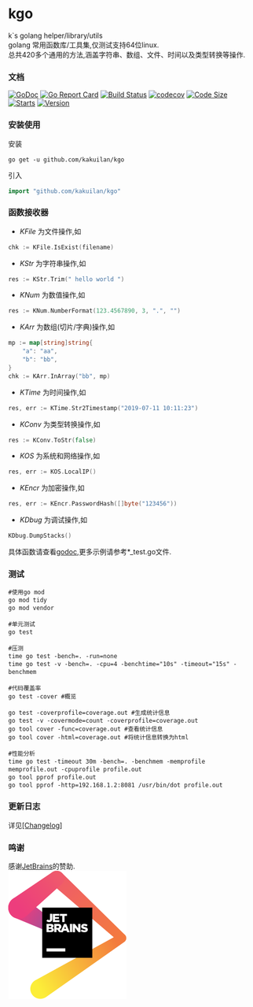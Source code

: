 # kgo
k`s golang helper/library/utils  
golang 常用函数库/工具集,仅测试支持64位linux.  
总共420多个通用的方法,涵盖字符串、数组、文件、时间以及类型转换等操作.  

### 文档
[![GoDoc](https://godoc.org/github.com/kakuilan/kgo?status.svg)](https://pkg.go.dev/github.com/kakuilan/kgo)
[![Go Report Card](https://goreportcard.com/badge/github.com/kakuilan/kgo)](https://goreportcard.com/report/github.com/kakuilan/kgo)
[![Build Status](https://travis-ci.org/kakuilan/kgo.svg?branch=master)](https://travis-ci.org/kakuilan/kgo)
[![codecov](https://codecov.io/gh/kakuilan/kgo/branch/master/graph/badge.svg)](https://codecov.io/gh/kakuilan/kgo)
[![Code Size](https://img.shields.io/github/languages/code-size/kakuilan/kgo.svg?style=flat-square)](https://github.com/kakuilan/kgo)
[![Starts](https://img.shields.io/github/stars/kakuilan/kgo.svg)](https://github.com/kakuilan/kgo)
[![Version](https://img.shields.io/github/v/tag/kakuilan/kgo)](https://img.shields.io/github/v/tag/kakuilan/kgo)

### 安装使用
安装
```shell script
go get -u github.com/kakuilan/kgo
```
引入
```go
import "github.com/kakuilan/kgo"
```


### 函数接收器
- *KFile* 为文件操作,如
```go
chk := KFile.IsExist(filename)
```
- *KStr* 为字符串操作,如
```go
res := KStr.Trim(" hello world ")
```
- *KNum* 为数值操作,如
```go
res := KNum.NumberFormat(123.4567890, 3, ".", "")
```
- *KArr* 为数组(切片/字典)操作,如
```go
mp := map[string]string{
    "a": "aa",
    "b": "bb",
}
chk := KArr.InArray("bb", mp)	
```
- *KTime* 为时间操作,如
```go
res, err := KTime.Str2Timestamp("2019-07-11 10:11:23")
```
- *KConv* 为类型转换操作,如
```go
res := KConv.ToStr(false)
```
- *KOS* 为系统和网络操作,如
```go
res, err := KOS.LocalIP()
```
- *KEncr* 为加密操作,如
```go
res, err := KEncr.PasswordHash([]byte("123456"))
```
- *KDbug* 为调试操作,如
```go
KDbug.DumpStacks()
```

具体函数请查看[godoc](https://godoc.org/github.com/kakuilan/kgo),更多示例请参考*_test.go文件.



### 测试
```shell
#使用go mod
go mod tidy
go mod vendor

#单元测试
go test

#压测
time go test -bench=. -run=none
time go test -v -bench=. -cpu=4 -benchtime="10s" -timeout="15s" -benchmem

#代码覆盖率
go test -cover #概览

go test -coverprofile=coverage.out #生成统计信息
go test -v -covermode=count -coverprofile=coverage.out
go tool cover -func=coverage.out #查看统计信息
go tool cover -html=coverage.out #将统计信息转换为html

#性能分析
time go test -timeout 30m -bench=. -benchmem -memprofile memprofile.out -cpuprofile profile.out
go tool pprof profile.out
go tool pprof -http=192.168.1.2:8081 /usr/bin/dot profile.out
```


### 更新日志
详见[[Changelog]](/docs/changelog.md)


### 鸣谢
感谢[JetBrains](https://www.jetbrains.com/?from=kakuilan/kgo)的赞助.  
![JetBrains](testdata/jetbrains.svg)

